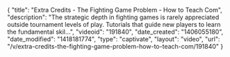 {
    "title": "Extra Credits - The Fighting Game Problem - How to Teach Com",
    "description": "The strategic depth in fighting games is rarely appreciated outside tournament levels of play. Tutorials that guide new players to learn the fundamental skil...",
    "videoid": "191840",
    "date_created": "1406055180",
    "date_modified": "1418181774",
    "type": "captivate",
    "layout": "video",
    "url": "\/v\/extra-credits-the-fighting-game-problem-how-to-teach-com\/191840"
}
